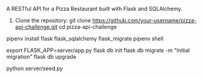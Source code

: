 <!--  Pizza Restaurant API -->

A RESTful API for a Pizza Restaurant built with Flask and SQLAlchemy.

<!-- Setup Instructions -->

1. Clone the repository:
   git clone https://github.com/your-username/pizza-api-challenge.git
   cd pizza-api-challenge

<!-- Create a virtual environment and install packages -->

pipenv install flask flask_sqlalchemy flask_migrate
pipenv shell

<!-- Run DB setup commands -->

export FLASK_APP=server/app.py
flask db init
flask db migrate -m "Initial migration"
flask db upgrade

python server/seed.py